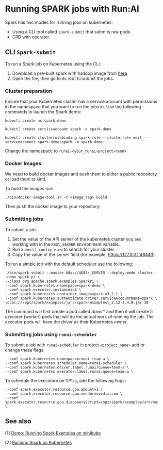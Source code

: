 # Running SPARK jobs with Run:AI

Spark has two modes for running jobs on kubernetes:

* Using a CLI tool called `spark-submit` that submits raw pods.
* CRD with operator.

## CLI `Spark-submit`

To run a Spark job on Kubernetes using the CLI:

1. Download a pre-built spark with hadoop image from [here](https://spark.apache.org/downloads.html).
2. Open the file, then go to its root to submit the jobs.

### Cluster preparation

Ensure that your Kubernetes cluster has a service account with permissions in the namespace that you want to run the jobs in. Use the following commands to launch the Spark demo:

```
kubectl create ns spark-demo

kubectl create serviceaccount spark -n spark-demo

kubectl create clusterrolebinding spark-role --clusterrole edit --serviceaccount spark-demo:spark -n spark-demo
```

Change the namespace to `runai-<your_runai-project-name>`.

### Docker Images

We need to build docker images and push them to either a public repository or load them to kind.

To build the images run:

```
./bin/docker-image-tool.sh -t <image_tag> build
```

Then push the docker image to your repository:


### Submitting jobs

To submit a job:

1. Set the value of the API server of the kubernetes cluster you are working with in the `K8S\_SERVER` environment variable. 
2. Run `kubectl config view` to search for your cluster.
3. Copy the value of the server field (for example, https://127.0.0.1:46443).

To run a simple job with the default scheduler use the following:
<!-- Can I remove the slashes that were here? Is this a single command? -->
```
./bin/spark-submit --master k8s://$K8S\_SERVER --deploy-mode cluster --name spark-pi \
--class org.apache.spark.examples.SparkPi \
--conf spark.kubernetes.namespace=spark-demo \
--conf spark.executor.instances=5 \
--conf spark.kubernetes.container.image=spark:v3.2.1 \
--conf spark.kubernetes.authenticate.driver.serviceAccountName=spark \
local:///opt/spark/examples/jars/spark-examples\_2.12-3.4.0.jar 10
```

The command will first create a pod called *driver*" and then it will create 5 *executor* (worker) pods that will do the actual work of running the job. The executor pods will have the *driver* as their Kubernetes *owner*.

### Submitting jobs using `runai-scheduler`

To submit a job with `runai-scheduler` in project `<project_name>` add or change these flags:

<!-- What is the command that I need? -->
<!-- Can I remove the slashes that were here? Is this a single command? 
Also need to remove the name specific things like names and other proprietary data.-->
```
--conf spark.kubernetes.namespace=runai-team-a \
--conf spark.kubernetes.scheduler.name=runai-scheduler \
--conf spark.kubernetes.driver.label.runai/queue=team-a \
--conf spark.kubernetes.executor.label.runai/queue=team-a \
```

To schedule the executors on GPUs, add the following flags:

```
--conf spark.executor.resource.gpu.amount=1 \
--conf spark.executor.resource.gpu.vendor=nvidia.com \
--conf spark.executor.resource.gpu.discoveryScript=/opt/spark/examples/src/main/scripts/getGpusResources.sh \
```

## See also

[1] [Demo: Running Spark Examples on minikube](https://jaceklaskowski.github.io/spark-kubernetes-book/demo/running-spark-examples-on-minikube/)

[2] [Running Spark on Kubernetes](https://spark.apache.org/docs/latest/running-on-kubernetes.html)
